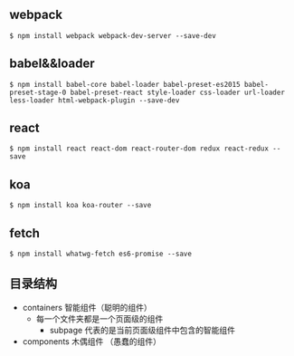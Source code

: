## webpack
```
$ npm install webpack webpack-dev-server --save-dev
```
## babel&&loader
```
$ npm install babel-core babel-loader babel-preset-es2015 babel-preset-stage-0 babel-preset-react style-loader css-loader url-loader less-loader html-webpack-plugin --save-dev
```
## react
```
$ npm install react react-dom react-router-dom redux react-redux --save
```
## koa
```
$ npm install koa koa-router --save
```
## fetch
```
$ npm install whatwg-fetch es6-promise --save
```


## 目录结构
- containers 智能组件（聪明的组件）
    - 每一个文件夹都是一个页面级的组件
        - subpage 代表的是当前页面级组件中包含的智能组件
- components 木偶组件 （愚蠢的组件）